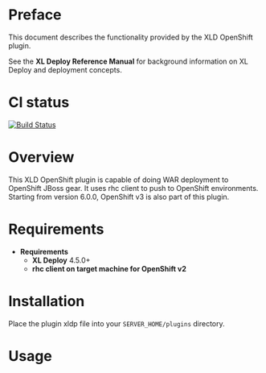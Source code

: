 # Preface #

This document describes the functionality provided by the XLD OpenShift plugin.

See the **XL Deploy Reference Manual** for background information on XL Deploy and deployment concepts.

# CI status #

[![Build Status][xld-advanced-command-travis-image]][xld-advanced-command-travis-url]

[xld-advanced-command-travis-image]: https://travis-ci.org/xebialabs-community/xld-openshift-plugin.svg?branch=master
[xld-advanced-command-travis-url]: https://travis-ci.org/xebialabs-community/xld-openshift-plugin


# Overview #

This XLD OpenShift plugin is capable of doing WAR deployment to OpenShift JBoss gear. It uses rhc client to push to OpenShift environments.
Starting from version 6.0.0, OpenShift v3 is also part of this plugin.

# Requirements #

* **Requirements**
	* **XL Deploy** 4.5.0+
	* **rhc client on target machine for OpenShift v2** 

# Installation #

Place the plugin xldp file into your `SERVER_HOME/plugins` directory.  

# Usage #

